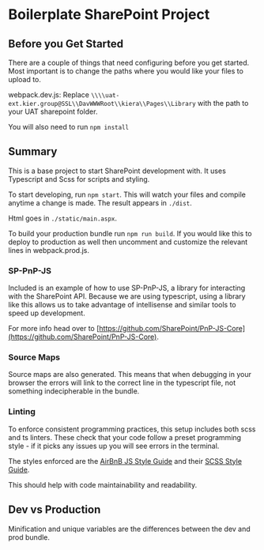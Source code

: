 # Boilerplate SharePoint Project

## Before you Get Started

There are a couple of things that need configuring before you get started. Most important is to change the paths where you would like your files to upload to.

webpack.dev.js: Replace `\\\\uat-ext.kier.group@SSL\\DavWWWRoot\\kiera\\Pages\\Library` with the path to your UAT sharepoint folder.

You will also need to run `npm install`

## Summary

This is a base project to start SharePoint development with. It uses Typescript and Scss for scripts and styling.

To start developing, run `npm start`. This will watch your files and compile anytime a change is made. The result appears in `./dist`.

Html goes in `./static/main.aspx`.

To build your production bundle run `npm run build`. If you would like this to deploy to production as well then uncomment and customize the relevant lines in webpack.prod.js.

### SP-PnP-JS

Included is an example of how to use SP-PnP-JS, a library for interacting with the SharePoint API. Because we are using typescript, using a library like this allows us to take advantage of intellisense and similar tools to speed up development.

 For more info head over to [https://github.com/SharePoint/PnP-JS-Core](https://github.com/SharePoint/PnP-JS-Core).

### Source Maps

Source maps are also generated. This means that when debugging in your browser the errors will link to the correct line in the typescript file, not something indecipherable in the bundle.

### Linting

To enforce consistent programming practices, this setup includes both scss and ts linters. These check that your code follow a preset programming style - if it picks any issues up you will see errors in the terminal.

The styles enforced are the [AirBnB JS Style Guide](https://github.com/airbnb/javascript) and their [SCSS Style Guide](https://github.com/airbnb/css).

This should help with code maintainability and readability.

## Dev vs Production

Minification and unique variables are the differences between the dev and prod bundle.